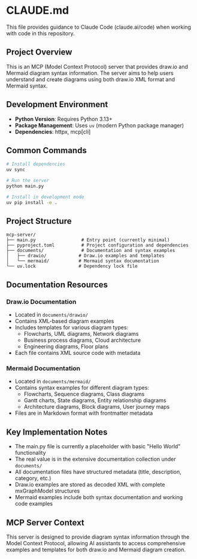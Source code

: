 # CLAUDE.md

This file provides guidance to Claude Code (claude.ai/code) when working with code in this repository.

## Project Overview

This is an MCP (Model Context Protocol) server that provides draw.io and Mermaid diagram syntax information. The server aims to help users understand and create diagrams using both draw.io XML format and Mermaid syntax.

## Development Environment

- **Python Version**: Requires Python 3.13+
- **Package Management**: Uses `uv` (modern Python package manager)
- **Dependencies**: httpx, mcp[cli]

## Common Commands

```bash
# Install dependencies
uv sync

# Run the server
python main.py

# Install in development mode
uv pip install -e .
```

## Project Structure

```
mcp-server/
├── main.py                 # Entry point (currently minimal)
├── pyproject.toml          # Project configuration and dependencies
├── documents/              # Documentation and syntax examples
│   ├── drawio/            # Draw.io examples and templates
│   └── mermaid/           # Mermaid syntax documentation
└── uv.lock                # Dependency lock file
```

## Documentation Resources

### Draw.io Documentation
- Located in `documents/drawio/`
- Contains XML-based diagram examples
- Includes templates for various diagram types:
  - Flowcharts, UML diagrams, Network diagrams
  - Business process diagrams, Cloud architecture
  - Engineering diagrams, Floor plans
- Each file contains XML source code with metadata

### Mermaid Documentation  
- Located in `documents/mermaid/`
- Contains syntax examples for different diagram types:
  - Flowcharts, Sequence diagrams, Class diagrams
  - Gantt charts, State diagrams, Entity relationship diagrams
  - Architecture diagrams, Block diagrams, User journey maps
- Files are in Markdown format with frontmatter metadata

## Key Implementation Notes

- The main.py file is currently a placeholder with basic "Hello World" functionality
- The real value is in the extensive documentation collection under `documents/`
- All documentation files have structured metadata (title, description, category, etc.)
- Draw.io examples are stored as decoded XML with complete mxGraphModel structures
- Mermaid examples include both syntax documentation and working code examples

## MCP Server Context

This server is designed to provide diagram syntax information through the Model Context Protocol, allowing AI assistants to access comprehensive examples and templates for both draw.io and Mermaid diagram creation.